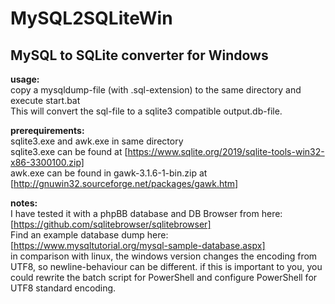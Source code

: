 # MySQL2SQLiteWin
## MySQL to SQLite converter for Windows

**usage:**<br/>
copy a mysqldump-file (with .sql-extension) to the same directory and execute start.bat<br/>
This will convert the sql-file to a sqlite3 compatible output.db-file.

**prerequirements:**<br/>
sqlite3.exe and awk.exe in same directory<br/>
sqlite3.exe can be found at [https://www.sqlite.org/2019/sqlite-tools-win32-x86-3300100.zip]<br/>
awk.exe can be found in gawk-3.1.6-1-bin.zip at [http://gnuwin32.sourceforge.net/packages/gawk.htm]<br/>

**notes:**<br/>
I have tested it with a phpBB database and DB Browser from here: [https://github.com/sqlitebrowser/sqlitebrowser]<br/>
Find an example database dump here: [https://www.mysqltutorial.org/mysql-sample-database.aspx]<br/>
in comparison with linux, the windows version changes the encoding from UTF8, so newline-behaviour can be different. if this is important to you, you could rewrite the batch script for PowerShell and configure PowerShell for UTF8 standard encoding.
